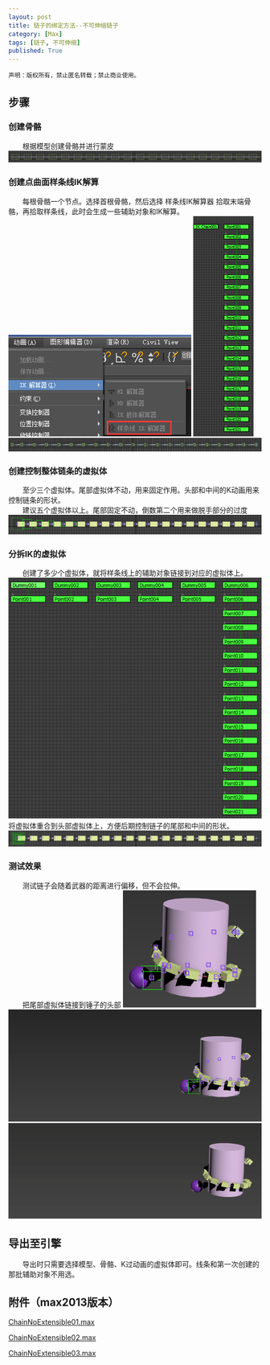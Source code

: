 ```yaml
---
layout: post
title: 链子的绑定方法--不可伸缩链子
category: [Max]
tags: [链子, 不可伸缩]
published: True
---
```



`声明：版权所有，禁止匿名转载；禁止商业使用。`


## 步骤
### 创建骨骼
　　根据模型创建骨骼并进行蒙皮
<left>
<img src="/public/img/链子的绑定方法--不可伸缩链子/1.png">
</left>

### 创建点曲面样条线IK解算
　　每根骨骼一个节点。选择首根骨骼，然后选择 样条线IK解算器 拾取末端骨骼，再拾取样条线，此时会生成一些辅助对象和IK解算。
<left>
<img src="/public/img/链子的绑定方法--不可伸缩链子/2.png">
</left>
<left>
<img src="/public/img/链子的绑定方法--不可伸缩链子/3.png">
</left>
<left>
<img src="/public/img/链子的绑定方法--不可伸缩链子/4.png">
</left>

### 创建控制整体链条的虚拟体
　　至少三个虚拟体。尾部虚拟体不动，用来固定作用。头部和中间的K动画用来控制链条的形状。
<br>
　　建议五个虚拟体以上。尾部固定不动，倒数第二个用来做脱手部分的过度
<left>
<img src="/public/img/链子的绑定方法--不可伸缩链子/5.png">
</left>

### 分拆IK的虚拟体
　　创建了多少个虚拟体，就将样条线上的辅助对象链接到对应的虚拟体上。
<left>
<img src="/public/img/链子的绑定方法--不可伸缩链子/6.png">
</left>
　　将虚拟体重合到头部虚拟体上，方便后期控制链子的尾部和中间的形状。
<left>
<img src="/public/img/链子的绑定方法--不可伸缩链子/7.png">
</left>


### 测试效果
　　测试链子会随着武器的距离进行偏移，但不会拉伸。
<br>
　　把尾部虚拟体链接到锤子的头部
<left>
<img src="/public/img/链子的绑定方法--不可伸缩链子/8.png">
</left>
<left>
<img src="/public/img/链子的绑定方法--不可伸缩链子/9.gif">
</left>
<left>
<img src="/public/img/链子的绑定方法--不可伸缩链子/10.gif">
</left>


## 导出至引擎
　　导出时只需要选择模型、骨骼、K过动画的虚拟体即可。线条和第一次创建的那批辅助对象不用选。


## 附件（max2013版本）
[ChainNoExtensible01.max](http://p3z86zaop.bkt.clouddn.com/ChainNoExtensible01.max)

[ChainNoExtensible02.max](http://p3z86zaop.bkt.clouddn.com/ChainNoExtensible02.max)

[ChainNoExtensible03.max](http://p3z86zaop.bkt.clouddn.com/ChainNoExtensible03.max)
